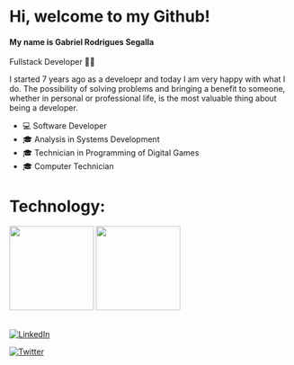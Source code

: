 

# Hi, welcome to my Github!

#### My name is Gabriel Rodrigues Segalla
Fullstack Developer 👨‍💻

I started 7 years ago as a develoepr and today I am very happy with what I do. The possibility of solving problems and bringing a benefit to someone, whether in personal or professional life, is the most valuable thing about being a developer.

- 💻 Software Developer
-  :mortar_board: Analysis in Systems Development
- :mortar_board: Technician in Programming of Digital Games
- :mortar_board: Computer Technician

# Technology: 



<div align="left">
<img height="150em" src="https://github-readme-stats.vercel.app/api/top-langs/?username=gabrielsegalla&exclude_repo=KNN-Image-Classification&show_icons=true&hide_border=true&layout=compact&langs_count=8&theme=tokyonight"/>	
<img height="150em" src="https://github-readme-stats.vercel.app/api?username=gabrielsegalla&show_icons=true&hide_border=true&count_private=true&include_all_commits=true&theme=tokyonight" />
</div><br>	

 <a href="https://www.linkedin.com/in/giovana-ferreira2003/"><img src="https://img.shields.io/badge/LinkedIn-%230077B5.svg?&style=flat-square&logo=linkedin&logoColor=white" alt="LinkedIn"> </a>

 <a href="https://twitter.com/segalladev"><img src="https://img.shields.io/twitter/follow/GabrielSegalla?style=social" alt="Twitter"> </a>

